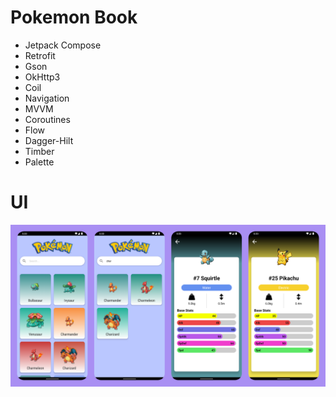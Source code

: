 # Pokemon Book

- Jetpack Compose
- Retrofit
- Gson
- OkHttp3
- Coil
- Navigation
- MVVM
- Coroutines
- Flow
- Dagger-Hilt
- Timber
- Palette

# UI
<div align="center">
  <img src="https://raw.githubusercontent.com/erkindil/GithubRepositoryEdit/main/pokemonbook.png" alt="Pokemon Book">
</div>
